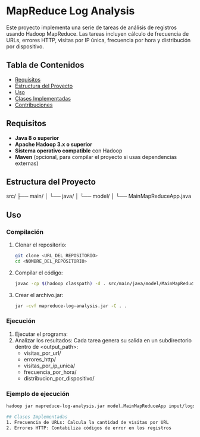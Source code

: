 # MapReduce Log Analysis

Este proyecto implementa una serie de tareas de análisis de registros usando Hadoop MapReduce. Las tareas incluyen cálculo de frecuencia de URLs, errores HTTP, visitas por IP única, frecuencia por hora y distribución por dispositivo.

## Tabla de Contenidos

- [Requisitos](#requisitos)
- [Estructura del Proyecto](#estructura-del-proyecto)
- [Uso](#uso)
- [Clases Implementadas](#clases-implementadas)
- [Contribuciones](#contribuciones)

## Requisitos

- **Java 8 o superior**  
- **Apache Hadoop 3.x o superior**  
- **Sistema operativo compatible** con Hadoop  
- **Maven** (opcional, para compilar el proyecto si usas dependencias externas)

## Estructura del Proyecto
src/ ├── main/ │ └── java/ │ └── model/ │ └── MainMapReduceApp.java

## Uso

### Compilación
1. Clonar el repositorio:
   ```bash
   git clone <URL_DEL_REPOSITORIO>
   cd <NOMBRE_DEL_REPOSITORIO>
2. Compilar el código:
   ```bash
   javac -cp $(hadoop classpath) -d . src/main/java/model/MainMapReduceApp.java
4. Crear el archivo.jar:
   ```bash
   jar -cvf mapreduce-log-analysis.jar -C . .

### Ejecución
1. Ejecutar el programa:
2. Analizar los resultados:  Cada tarea genera su salida en un subdirectorio dentro de <output_path>:
   - visitas_por_url/
   - errores_http/
   - visitas_por_ip_unica/
   - frecuencia_por_hora/
   - distribucion_por_dispositivo/

### Ejemplo de ejecución
```bash
hadoop jar mapreduce-log-analysis.jar model.MainMapReduceApp input/logs.csv output/

## Clases Implementadas
1. Frecuencia de URLs: Calcula la cantidad de visitas por URL
2. Errores HTTP: Contabiliza códigos de error en los registros


